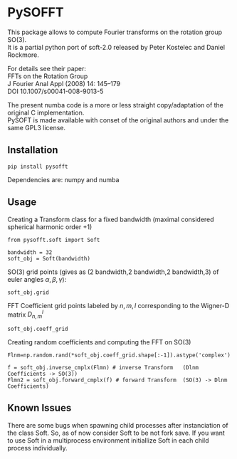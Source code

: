 # PySOFFT
This package allows to compute Fourier transforms on the rotation group SO(3).\
It is a partial python port of soft-2.0 released by Peter Kostelec and Daniel Rockmore.

For details see their paper:\
FFTs on the Rotation Group\
J Fourier Anal Appl (2008) 14: 145–179\
DOI 10.1007/s00041-008-9013-5

The present numba code is a more or less straight copy/adaptation of the original C implementation.\
PySOFT is made available with conset of the original authors and under the same GPL3 license.


## Installation
```
pip install pysofft
```
Dependencies are: numpy and numba
## Usage
Creating a Transform class for a fixed bandwidth (maximal considered spherical harmonic order +1)
```
from pysofft.soft import Soft

bandwidth = 32
soft_obj = Soft(bandwidth)
```
SO(3) grid points (gives as (2 bandwidth,2 bandwidth,2 bandwidth,3) of euler angles $\alpha,\beta,\gamma$):
```
soft_obj.grid
```
FFT Coefficient grid points labeled by $n,m,l$ corresponding to the Wigner-D matrix $D^l_{n,m}$
```
soft_obj.coeff_grid
```

Creating random coefficients and computing the FFT on SO(3)
```
Flnm=np.random.rand(*soft_obj.coeff_grid.shape[:-1]).astype('complex')

f = soft_obj.inverse_cmplx(Flmn) # inverse Transform   (Dlnm Coefficients -> SO(3))
Flmn2 = soft_obj.forward_cmplx(f) # forward Transform  (SO(3) -> Dlnm Coefficients)
```

## Known Issues
There are some bugs when spawning child processes after instanciation of the class Soft.
So, as of now consider Soft to be not fork save.
If you want to use Soft in a multiprocess environment initiallize Soft in each child process individually.

